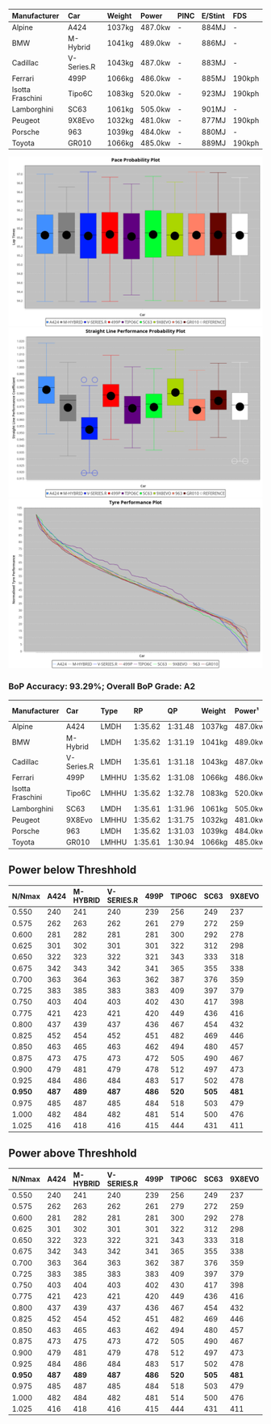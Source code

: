 | Manufacturer     | Car        | Weight | Power   | PINC    | E/Stint | FDS     |
|:-|:-|:-|:-|:-|:-|:-|
| Alpine           | A424       | 1037kg | 487.0kw |    -    | 884MJ   |    -    |
| BMW              | M-Hybrid   | 1041kg | 489.0kw |    -    | 886MJ   |    -    |
| Cadillac         | V-Series.R | 1043kg | 487.0kw |    -    | 883MJ   |    -    |
| Ferrari          | 499P       | 1066kg | 486.0kw |    -    | 885MJ   | 190kph  |
| Isotta Fraschini | Tipo6C     | 1083kg | 520.0kw |    -    | 923MJ   | 190kph  |
| Lamborghini      | SC63       | 1061kg | 505.0kw |    -    | 901MJ   |    -    |
| Peugeot          | 9X8Evo     | 1032kg | 481.0kw |    -    | 877MJ   | 190kph  |
| Porsche          | 963        | 1039kg | 484.0kw |    -    | 880MJ   |    -    |
| Toyota           | GR010      | 1066kg | 485.0kw |    -    | 889MJ   | 190kph  |

![PACECHART](./IMG/AUTO.png)
![STRAIGHTLINEPERFORMANCECHART](./IMG/AUTO_sp.png)
![TYREPERFORMANCECHART](./IMG/AUTO_tw.png)

### BoP Accuracy: 93.29%; Overall BoP Grade: A2
| Manufacturer     | Car        | Type  | RP      | QP      | Weight | Power¹  | Threshhold | PINC    | Power²   | E/Stint | AVG Vmax  | FDS     | RDLC | L/Stint | BOP-Grade | Model Accuracy | Model Points | Match%  | SimDiff |
|:-|:-|:-|:-|:-|:-|:-|:-|:-|:-|:-|:-|:-|:-|:-|:-|:-|:-|:-|:-|
| Alpine           | A424       | LMDH  | 1:35.62 | 1:31.48 | 1037kg | 487.0kw | 0.0kph     |    -    | 487.00kw |  884MJ  | 307.13kph |    -    | 1.02 | 37      | ~A1       | 100.00%        | 870          | 95.98%  | ±0.40s  |
| BMW              | M-Hybrid   | LMDH  | 1:35.62 | 1:31.19 | 1041kg | 489.0kw | 0.0kph     |    -    | 489.00kw |  886MJ  | 304.98kph |    -    | 1.02 | 37      | -A2       | 100.00%        | 1914         | 94.19%  | ±0.06s  |
| Cadillac         | V-Series.R | LMDH  | 1:35.61 | 1:31.18 | 1043kg | 487.0kw | 0.0kph     |    -    | 487.00kw |  883MJ  | 301.51kph |    -    | 1.02 | 37      | ~A1       | 98.03%         | 3773         | 97.57%  | ±0.55s  |
| Ferrari          | 499P       | LMHHU | 1:35.62 | 1:31.08 | 1066kg | 486.0kw | 0.0kph     |    -    | 486.00kw |  885MJ  | 304.69kph | 190kph  | 1.02 | 37      | ~A1       | 100.00%        | 4212         | 100.00% | ±0.17s  |
| Isotta Fraschini | Tipo6C     | LMHHU | 1:35.62 | 1:32.78 | 1083kg | 520.0kw | 0.0kph     |    -    | 520.00kw |  923MJ  | 306.19kph | 190kph  | 1.02 | 37      | +D1       | 100.00%        | 105          | 69.20%  | ±0.08s  |
| Lamborghini      | SC63       | LMDH  | 1:35.61 | 1:31.96 | 1061kg | 505.0kw | 0.0kph     |    -    | 505.00kw |  901MJ  | 305.63kph |    -    | 1.02 | 37      | ~A1       | 100.00%        | 597          | 100.00% | ±0.05s  |
| Peugeot          | 9X8Evo     | LMHHU | 1:35.62 | 1:31.75 | 1032kg | 481.0kw | 0.0kph     |    -    | 481.00kw |  877MJ  | 306.38kph | 190kph  | 1.03 | 37      | +B2       | 100.00%        | 463          | 82.68%  | ±0.02s  |
| Porsche          | 963        | LMDH  | 1:35.62 | 1:31.03 | 1039kg | 484.0kw | 0.0kph     |    -    | 484.00kw |  880MJ  | 304.25kph |    -    | 1.02 | 37      | ~A1       | 99.21%         | 10753        | 100.00% | ±0.04s  |
| Toyota           | GR010      | LMHHU | 1:35.61 | 1:30.94 | 1066kg | 485.0kw | 0.0kph     |    -    | 485.00kw |  889MJ  | 303.72kph | 190kph  | 1.02 | 37      | ~A1       | 99.54%         | 3271         | 100.00% | ±0.09s  |

## Power below Threshhold
| N/Nmax    | A424    | M-HYBRID | V-SERIES.R | 499P    | TIPO6C  | SC63    | 9X8EVO  | 963     | GR010   |
|:-|:-|:-|:-|:-|:-|:-|:-|:-|:-|
|  0.550    |  240    |  241     |  240       |  239    |  256    |  249    |  237    |  238    |  239    |
|  0.575    |  262    |  263     |  262       |  261    |  279    |  272    |  259    |  260    |  261    |
|  0.600    |  281    |  282     |  281       |  281    |  300    |  292    |  278    |  279    |  280    |
|  0.625    |  301    |  302     |  301       |  301    |  322    |  312    |  298    |  299    |  300    |
|  0.650    |  322    |  323     |  322       |  321    |  343    |  333    |  318    |  320    |  320    |
|  0.675    |  342    |  343     |  342       |  341    |  365    |  355    |  338    |  340    |  341    |
|  0.700    |  363    |  364     |  363       |  362    |  387    |  376    |  359    |  361    |  362    |
|  0.725    |  383    |  385     |  383       |  383    |  409    |  397    |  379    |  381    |  382    |
|  0.750    |  403    |  404     |  403       |  402    |  430    |  417    |  398    |  400    |  401    |
|  0.775    |  421    |  423     |  421       |  420    |  449    |  436    |  416    |  418    |  419    |
|  0.800    |  437    |  439     |  437       |  436    |  467    |  454    |  432    |  435    |  436    |
|  0.825    |  452    |  454     |  452       |  451    |  482    |  469    |  446    |  449    |  450    |
|  0.850    |  463    |  465     |  463       |  462    |  494    |  480    |  457    |  460    |  461    |
|  0.875    |  473    |  475     |  473       |  472    |  505    |  490    |  467    |  470    |  471    |
|  0.900    |  479    |  481     |  479       |  478    |  512    |  497    |  473    |  476    |  477    |
|  0.925    |  484    |  486     |  484       |  483    |  517    |  502    |  478    |  481    |  482    |
| **0.950** | **487** | **489**  | **487**    | **486** | **520** | **505** | **481** | **484** | **485** |
|  0.975    |  485    |  487     |  485       |  484    |  518    |  503    |  479    |  482    |  483    |
|  1.000    |  482    |  484     |  482       |  481    |  514    |  500    |  476    |  479    |  480    |
|  1.025    |  416    |  418     |  416       |  415    |  444    |  431    |  411    |  413    |  414    |

## Power above Threshhold
| N/Nmax    | A424    | M-HYBRID | V-SERIES.R | 499P    | TIPO6C  | SC63    | 9X8EVO  | 963     | GR010   |
|:-|:-|:-|:-|:-|:-|:-|:-|:-|:-|
|  0.550    |  240    |  241     |  240       |  239    |  256    |  249    |  237    |  238    |  239    |
|  0.575    |  262    |  263     |  262       |  261    |  279    |  272    |  259    |  260    |  261    |
|  0.600    |  281    |  282     |  281       |  281    |  300    |  292    |  278    |  279    |  280    |
|  0.625    |  301    |  302     |  301       |  301    |  322    |  312    |  298    |  299    |  300    |
|  0.650    |  322    |  323     |  322       |  321    |  343    |  333    |  318    |  320    |  320    |
|  0.675    |  342    |  343     |  342       |  341    |  365    |  355    |  338    |  340    |  341    |
|  0.700    |  363    |  364     |  363       |  362    |  387    |  376    |  359    |  361    |  362    |
|  0.725    |  383    |  385     |  383       |  383    |  409    |  397    |  379    |  381    |  382    |
|  0.750    |  403    |  404     |  403       |  402    |  430    |  417    |  398    |  400    |  401    |
|  0.775    |  421    |  423     |  421       |  420    |  449    |  436    |  416    |  418    |  419    |
|  0.800    |  437    |  439     |  437       |  436    |  467    |  454    |  432    |  435    |  436    |
|  0.825    |  452    |  454     |  452       |  451    |  482    |  469    |  446    |  449    |  450    |
|  0.850    |  463    |  465     |  463       |  462    |  494    |  480    |  457    |  460    |  461    |
|  0.875    |  473    |  475     |  473       |  472    |  505    |  490    |  467    |  470    |  471    |
|  0.900    |  479    |  481     |  479       |  478    |  512    |  497    |  473    |  476    |  477    |
|  0.925    |  484    |  486     |  484       |  483    |  517    |  502    |  478    |  481    |  482    |
| **0.950** | **487** | **489**  | **487**    | **486** | **520** | **505** | **481** | **484** | **485** |
|  0.975    |  485    |  487     |  485       |  484    |  518    |  503    |  479    |  482    |  483    |
|  1.000    |  482    |  484     |  482       |  481    |  514    |  500    |  476    |  479    |  480    |
|  1.025    |  416    |  418     |  416       |  415    |  444    |  431    |  411    |  413    |  414    |
